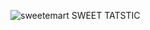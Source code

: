 ![sweetemart](https://user-images.githubusercontent.com/69399810/220713516-a2203caf-e3c6-4de2-bed7-939ab5c7b6c3.jpeg)
SWEET TATSTIC
